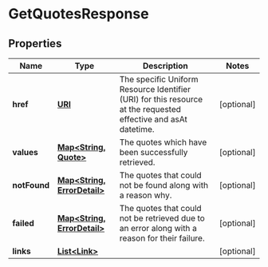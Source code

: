 

# GetQuotesResponse

## Properties

Name | Type | Description | Notes
------------ | ------------- | ------------- | -------------
**href** | [**URI**](URI.md) | The specific Uniform Resource Identifier (URI) for this resource at the requested effective and asAt datetime. |  [optional]
**values** | [**Map&lt;String, Quote&gt;**](Quote.md) | The quotes which have been successfully retrieved. |  [optional]
**notFound** | [**Map&lt;String, ErrorDetail&gt;**](ErrorDetail.md) | The quotes that could not be found along with a reason why. |  [optional]
**failed** | [**Map&lt;String, ErrorDetail&gt;**](ErrorDetail.md) | The quotes that could not be retrieved due to an error along with a reason for their failure. |  [optional]
**links** | [**List&lt;Link&gt;**](Link.md) |  |  [optional]




